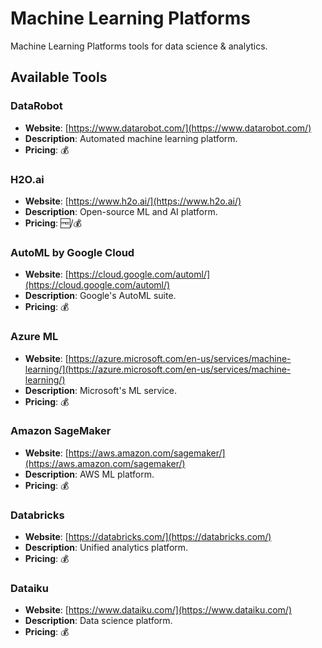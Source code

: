 # Machine Learning Platforms

Machine Learning Platforms tools for data science & analytics.

## Available Tools

### DataRobot
- **Website**: [https://www.datarobot.com/](https://www.datarobot.com/)
- **Description**: Automated machine learning platform.
- **Pricing**: 💰

### H2O.ai
- **Website**: [https://www.h2o.ai/](https://www.h2o.ai/)
- **Description**: Open-source ML and AI platform.
- **Pricing**: 🆓/💰

### AutoML by Google Cloud
- **Website**: [https://cloud.google.com/automl/](https://cloud.google.com/automl/)
- **Description**: Google's AutoML suite.
- **Pricing**: 💰

### Azure ML
- **Website**: [https://azure.microsoft.com/en-us/services/machine-learning/](https://azure.microsoft.com/en-us/services/machine-learning/)
- **Description**: Microsoft's ML service.
- **Pricing**: 💰

### Amazon SageMaker
- **Website**: [https://aws.amazon.com/sagemaker/](https://aws.amazon.com/sagemaker/)
- **Description**: AWS ML platform.
- **Pricing**: 💰

### Databricks
- **Website**: [https://databricks.com/](https://databricks.com/)
- **Description**: Unified analytics platform.
- **Pricing**: 💰

### Dataiku
- **Website**: [https://www.dataiku.com/](https://www.dataiku.com/)
- **Description**: Data science platform.
- **Pricing**: 💰

